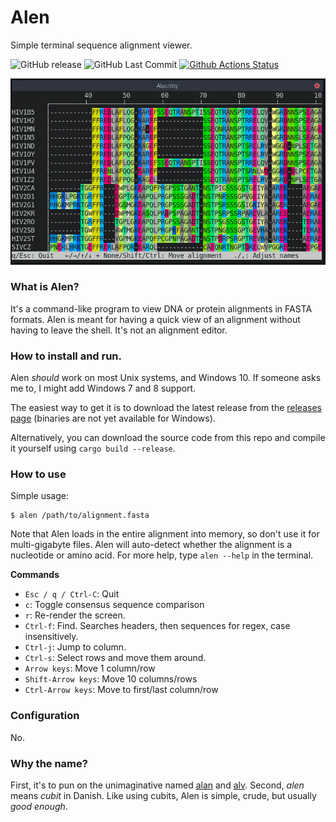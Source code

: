 # Alen

Simple terminal sequence alignment viewer.

![GitHub release](https://img.shields.io/github/release/jakobnissen/alen.svg)
![GitHub Last Commit](https://img.shields.io/github/last-commit/jakobnissen/alen.svg)
[![Github Actions Status](https://img.shields.io/github/workflow/status/jakobnissen/alen/Build%20and%20Test)](https://github.com/jakobnissen/alen/actions)

![Screenshot](/screenshots/prot.png?raw=true "Screenshot")

### What is Alen?
It's a command-like program to view DNA or protein alignments in FASTA formats. Alen is meant for having a quick view of an alignment without having to leave the shell. It's not an alignment editor.

### How to install and run.
Alen _should_ work on most Unix systems, and Windows 10. If someone asks me to, I might add Windows 7 and 8 support.

The easiest way to get it is to download the latest release from the [releases page](https://github.com/jakobnissen/alen/releases) (binaries are not yet available for Windows).

Alternatively, you can download the source code from this repo and compile it yourself using `cargo build --release`.

### How to use
Simple usage:
```
$ alen /path/to/alignment.fasta
```

Note that Alen loads in the entire alignment into memory, so don't use it for multi-gigabyte files. Alen will auto-detect whether the alignment is a nucleotide or amino acid. For more help, type `alen --help` in the terminal.

__Commands__

* `Esc / q / Ctrl-C`: Quit
* `c`: Toggle consensus sequence comparison
* `r`: Re-render the screen.
* `Ctrl-f`: Find. Searches headers, then sequences for regex, case insensitively.
* `Ctrl-j`: Jump to column.
* `Ctrl-s`: Select rows and move them around.
* `Arrow keys`: Move 1 column/row
* `Shift-Arrow keys`: Move 10 columns/rows
* `Ctrl-Arrow keys`: Move to first/last column/row

### Configuration
No.

### Why the name?
First, it's to pun on the unimaginative named [alan](https://github.com/mpdunne/alan) and [alv](https://github.com/arvestad/alv). Second, _alen_ means _cubit_ in Danish. Like using cubits, Alen is simple, crude, but usually _good enough_.
